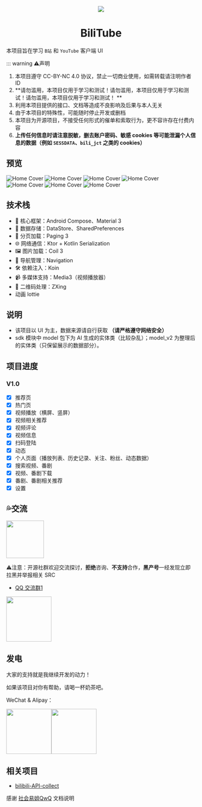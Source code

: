 <p align="center">
    <img src="./assets/img/logo_light.png"  />
</p>
<h1 align="center">BiliTube</h1>

本项目旨在学习 `B站` 和 `YouTube` 客户端 UI

::: warning ⚠️声明

1. 本项目遵守 CC-BY-NC 4.0 协议，禁止一切商业使用，如需转载请注明作者 ID
2. **请勿滥用，本项目仅用于学习和测试！请勿滥用，本项目仅用于学习和测试！请勿滥用，本项目仅用于学习和测试！
   **
3. 利用本项目提供的接口、文档等造成不良影响及后果与本人无关
4. 由于本项目的特殊性，可能随时停止开发或删档
5. 本项目为开源项目，不接受任何形式的催单和索取行为，更不容许存在付费内容
6. **上传任何信息时请注意脱敏，删去账户密码、敏感 cookies
   等可能泄漏个人信息的数据（例如 `SESSDATA`、`bili_jct` 之类的 cookies）**

## 预览

![Home Cover](./assets/img/HomeCover.png)
![Home Cover](./assets/img/Cover2.png)
![Home Cover](./assets/img/SearchCover.png)
![Home Cover](./assets/img/SettingsCover.png)
![Home Cover](./assets/img/PlayerCover1.png)
![Home Cover](./assets/img/PlayerCover2.png)
![Home Cover](./assets/img/PlayerCover3.png)

## 技术栈

- 🚀 核心框架：Android Compose、Material 3
- 💾 数据存储：DataStore、SharedPreferences
- 📄 分页加载：Paging 3
- 🌐 网络通信：Ktor + Kotlin Serialization
- 🖼️ 图片加载：Coil 3
- 🧭 导航管理：Navigation
- 🛠️ 依赖注入：Koin
- 📹 多媒体支持：Media3（视频播放器）
- 🔳 二维码处理：ZXing
- 动画 lottie

## 说明

- 该项目以 UI 为主，数据来源请自行获取 **（请严格遵守网络安全）**
- sdk 模块中 model 包下为 AI 生成的实体类（比较杂乱）；model_v2 为整理后的实体类（只保留展示的数据部分）。

## 项目进度

### V1.0

- [x] 推荐页
- [x] 热门页
- [x] 视频播放（横屏、竖屏）
- [x] 视频相关推荐
- [x] 视频评论
- [x] 视频信息
- [x] 扫码登陆
- [x] 动态
- [x] 个人页面（播放列表、历史记录、关注、粉丝、动态数据）
- [x] 搜索视频、番剧
- [x] 视频、番剧下载
- [x] 番剧、番剧相关推荐
- [x] 设置

## 💦交流

<img src="./assets/img/avatar.png" width="100" height="100" />

⚠注意：开源社群欢迎交流探讨，**拒绝**咨询、**不支持**合作，**黑产号**一经发现立即拉黑并举报相关 SRC

- [QQ 交流群1](https://qm.qq.com/q/lgnFYGDHOM)

<div style="display: flex;">
    <img src="./assets/img/qq_1.jpg" width="120">
</div>

## 发电

大家的支持就是我继续开发的动力！

如果该项目对你有帮助，请喝一杯奶茶吧。

WeChat & Alipay：

<div style="display: flex;">
    <img src="./assets/img/alipay.jpg" width="120" height="120"/>
    <img src="./assets/img/weixin.png" width="120" height="120" />
</div>

## 相关项目

- [bilibili-API-collect](https://github.com/SocialSisterYi/bilibili-API-collect.git)

感谢 [社会易姐QwQ](https://github.com/SocialSisterYi) 文档说明

